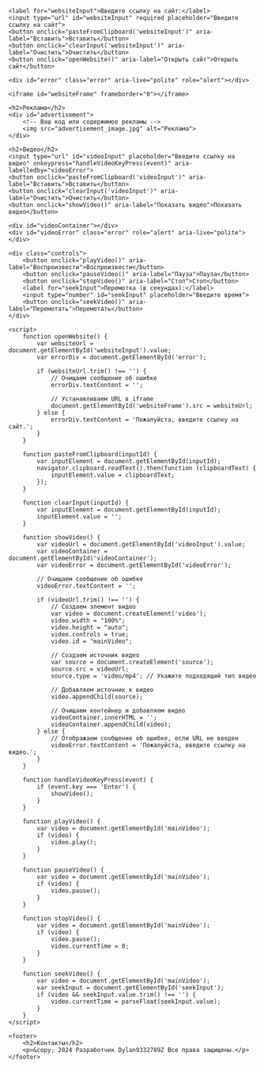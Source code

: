 

<!DOCTYPE html>
<html lang="ru">
<head>
    <meta charset="UTF-8">
    <meta http-equiv="X-UA-Compatible" content="IE=edge">
    <meta name="viewport" content="width=device-width, initial-scale=1.0">
    <title>Открытие сайта на текущей странице</title>
    <style>
        body {
            font-family: Arial, sans-serif;
            margin: 20px;
        }
        label {
            display: block;
            margin-bottom: 10px;
        }
        input {
            width: calc(100% - 20px);
            padding: 8px;
            margin-bottom: 10px;
            box-sizing: border-box;
        }
        button {
            display: inline-block;
            padding: 10px;
            background-color: #4CAF50;
            color: white;
            border: none;
            cursor: pointer;
            margin-top: 10px;
            transition: background-color 0.3s ease-in-out, color 0.3s ease-in-out, transform 0.1s ease-in-out;
        }
        button:hover {
            background-color: #45a049;
        }
        button:active {
            transform: translateY(1px);
            box-shadow: none;
        }
        iframe {
            width: 100%;
            height: 500px;
            border: 1px solid #ccc;
            transition: height 0.5s ease-in-out;
        }
        .error {
            color: red;
            margin-top: 10px;
            font-weight: bold;
        }
        p a {
            color: #333;
            text-decoration: none;
            margin-right: 10px;
            padding: 8px 15px;
            border: 2px solid #333;
            border-radius: 5px;
            transition: background-color 0.3s ease-in-out, color 0.3s ease-in-out;
        }
        p a:hover {
            background-color: #333;
            color: #fff;
        }
        h2 {
            font-size: 1.5em;
            margin-bottom: 10px;
            color: #333;
        }
        main {
            border-top: 1px solid #ccc;
            padding-top: 20px;
            margin-top: 20px;
        }
        footer {
            text-align: center;
            padding: 20px;
            background-color: #f4f4f4;
            color: #666;
        }
        footer .error {
            color: red;
            font-weight: bold;
        }
        .controls {
            margin-top: 10px;
        }
    </style>
</head>
<body>

    <label for="websiteInput">Введите ссылку на сайт:</label>
    <input type="url" id="websiteInput" required placeholder="Введите ссылку на сайт">
    <button onclick="pasteFromClipboard('websiteInput')" aria-label="Вставить">Вставить</button>
    <button onclick="clearInput('websiteInput')" aria-label="Очистить">Очистить</button>
    <button onclick="openWebsite()" aria-label="Открыть сайт">Открыть сайт</button>

    <div id="error" class="error" aria-live="polite" role="alert"></div>
    
    <iframe id="websiteFrame" frameborder="0"></iframe>

    <h2>Реклама</h2>
    <div id="advertisement">
        <!-- Ваш код или содержимое рекламы -->
        <img src="advertisement_image.jpg" alt="Реклама">
    </div>

    <h2>Видео</h2>
    <input type="url" id="videoInput" placeholder="Введите ссылку на видео" onkeypress="handleVideoKeyPress(event)" aria-labelledby="videoError">
    <button onclick="pasteFromClipboard('videoInput')" aria-label="Вставить">Вставить</button>
    <button onclick="clearInput('videoInput')" aria-label="Очистить">Очистить</button>
    <button onclick="showVideo()" aria-label="Показать видео">Показать видео</button>

    <div id="videoContainer"></div>
    <div id="videoError" class="error" role="alert" aria-live="polite"></div>

    <div class="controls">
        <button onclick="playVideo()" aria-label="Воспроизвести">Воспроизвести</button>
        <button onclick="pauseVideo()" aria-label="Пауза">Пауза</button>
        <button onclick="stopVideo()" aria-label="Стоп">Стоп</button>
        <label for="seekInput">Перемотка (в секундах):</label>
        <input type="number" id="seekInput" placeholder="Введите время">
        <button onclick="seekVideo()" aria-label="Перемотать">Перемотать</button>
    </div>

    <script>
        function openWebsite() {
            var websiteUrl = document.getElementById('websiteInput').value;
            var errorDiv = document.getElementById('error');

            if (websiteUrl.trim() !== '') {
                // Очищаем сообщение об ошибке
                errorDiv.textContent = '';

                // Устанавливаем URL в iframe
                document.getElementById('websiteFrame').src = websiteUrl;
            } else {
                errorDiv.textContent = 'Пожалуйста, введите ссылку на сайт.';
            }
        }

        function pasteFromClipboard(inputId) {
            var inputElement = document.getElementById(inputId);
            navigator.clipboard.readText().then(function (clipboardText) {
                inputElement.value = clipboardText;
            });
        }

        function clearInput(inputId) {
            var inputElement = document.getElementById(inputId);
            inputElement.value = '';
        }

        function showVideo() {
            var videoUrl = document.getElementById('videoInput').value;
            var videoContainer = document.getElementById('videoContainer');
            var videoError = document.getElementById('videoError');

            // Очищаем сообщение об ошибке
            videoError.textContent = '';

            if (videoUrl.trim() !== '') {
                // Создаем элемент видео
                var video = document.createElement('video');
                video.width = "100%";
                video.height = "auto";
                video.controls = true;
                video.id = "mainVideo";

                // Создаем источник видео
                var source = document.createElement('source');
                source.src = videoUrl;
                source.type = 'video/mp4'; // Укажите подходящий тип видео

                // Добавляем источник к видео
                video.appendChild(source);

                // Очищаем контейнер и добавляем видео
                videoContainer.innerHTML = '';
                videoContainer.appendChild(video);
            } else {
                // Отображаем сообщение об ошибке, если URL не введен
                videoError.textContent = 'Пожалуйста, введите ссылку на видео.';
            }
        }

        function handleVideoKeyPress(event) {
            if (event.key === 'Enter') {
                showVideo();
            }
        }

        function playVideo() {
            var video = document.getElementById('mainVideo');
            if (video) {
                video.play();
            }
        }

        function pauseVideo() {
            var video = document.getElementById('mainVideo');
            if (video) {
                video.pause();
            }
        }

        function stopVideo() {
            var video = document.getElementById('mainVideo');
            if (video) {
                video.pause();
                video.currentTime = 0;
            }
        }

        function seekVideo() {
            var video = document.getElementById('mainVideo');
            var seekInput = document.getElementById('seekInput');
            if (video && seekInput.value.trim() !== '') {
                video.currentTime = parseFloat(seekInput.value);
            }
        }
    </script>

    <footer>
        <h2>Контакты</h2>
        <p>&copy; 2024 Разработчик Dylan9332789Z Все права защищены.</p>
    </footer>

</body>
</html>
